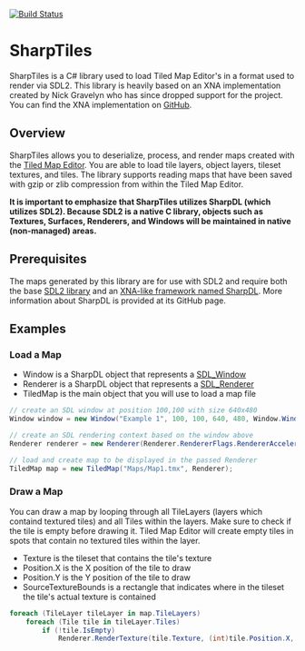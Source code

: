 [![Build Status](https://dev.azure.com/justinskiles/justinskiles/_apis/build/status/babelshift.SharpTiles?branchName=master)](https://dev.azure.com/justinskiles/justinskiles/_build/latest?definitionId=6&branchName=master)

# SharpTiles

SharpTiles is a C# library used to load Tiled Map Editor's in a format used to render via SDL2. This library is heavily based on an XNA implementation created by Nick Gravelyn who has since dropped support for the project. You can find the XNA implementation on [GitHub](https://github.com/babelshift/TiledLib).

## Overview

SharpTiles allows you to deserialize, process, and render maps created with the [Tiled Map Editor](http://www.mapeditor.org/). You are able to load tile layers, object layers, tileset textures, and tiles. The library supports reading maps that have been saved with gzip or zlib compression from within the Tiled Map Editor.

**It is important to emphasize that SharpTiles utilizes SharpDL (which utilizes SDL2). Because SDL2 is a native C library, objects such as Textures, Surfaces, Renderers, and Windows will be maintained in native (non-managed) areas.**

## Prerequisites

The maps generated by this library are for use with SDL2 and require both the base [SDL2 library](http://www.libsdl.org/) and an [XNA-like framework named SharpDL](https://github.com/babelshift/SharpDL). More information about SharpDL is provided at its GitHub page.

## Examples

### Load a Map

* Window is a SharpDL object that represents a [SDL_Window](http://wiki.libsdl.org/SDL_CreateWindow?highlight=%28\bCategoryAPI\b%29|%28SDLFunctionTemplate%29)
* Renderer is a SharpDL object that represents a [SDL_Renderer](http://wiki.libsdl.org/SDL_CreateRenderer?highlight=%28\bCategoryAPI\b%29|%28SDLFunctionTemplate%29)
* TiledMap is the main object that you will use to load a map file

```C#
// create an SDL window at position 100,100 with size 640x480
Window window = new Window("Example 1", 100, 100, 640, 480, Window.WindowFlags.Shown)

// create an SDL rendering context based on the window above
Renderer renderer = new Renderer(Renderer.RendererFlags.RendererAccelerated);

// load and create map to be displayed in the passed Renderer
TiledMap map = new TiledMap("Maps/Map1.tmx", Renderer);
```

### Draw a Map

You can draw a map by looping through all TileLayers (layers which containd textured tiles) and all Tiles within the layers. Make sure to check if the tile is empty before drawing it. Tiled Map Editor will create empty tiles in spots that contain no textured tiles within the layer.

* Texture is the tileset that contains the tile's texture
* Position.X is the X position of the tile to draw
* Position.Y is the Y position of the tile to draw
* SourceTextureBounds is a rectangle that indicates where in the tileset the tile's actual texture is contained

```C#
foreach (TileLayer tileLayer in map.TileLayers)
    foreach (Tile tile in tileLayer.Tiles)
        if (!tile.IsEmpty)
            Renderer.RenderTexture(tile.Texture, (int)tile.Position.X, (int)tile.Position.Y, tile.SourceTextureBounds);
```
